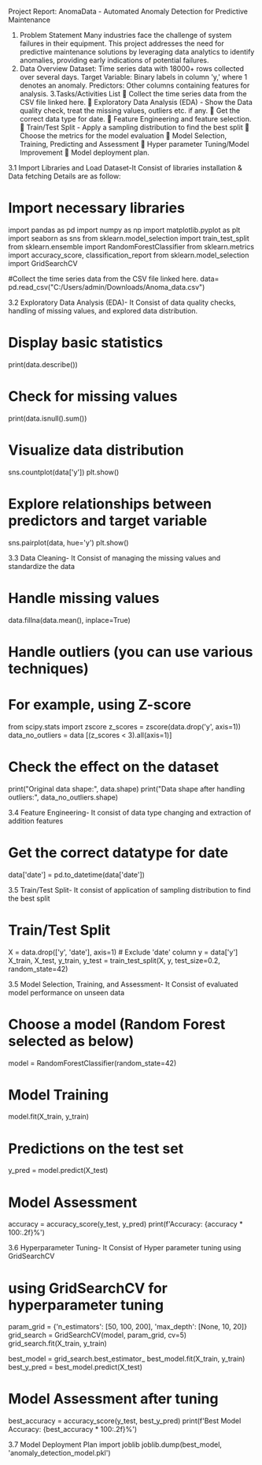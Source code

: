 Project Report: AnomaData - Automated Anomaly Detection for Predictive Maintenance
1. Problem Statement
Many industries face the challenge of system failures in their equipment. This project addresses the need for predictive maintenance solutions by leveraging data analytics to identify anomalies, providing early indications of potential failures.
2. Data Overview
Dataset: Time series data with 18000+ rows collected over several days.
Target Variable: Binary labels in column 'y,' where 1 denotes an anomaly.
Predictors: Other columns containing features for analysis.
3.Tasks/Activities List
	Collect the time series data from the CSV file linked here.
	Exploratory Data Analysis (EDA) - Show the Data quality check, treat the missing values, outliers etc. if any.
	Get the correct data type for date.
	Feature Engineering and feature selection.
	Train/Test Split - Apply a sampling distribution to find the best split
	Choose the metrics for the model evaluation 
	Model Selection, Training, Predicting and Assessment
	Hyper parameter Tuning/Model Improvement
	Model deployment plan.











3.1 Import Libraries and Load Dataset-It Consist of libraries installation & Data fetching
Details are as follow:
# Import necessary libraries
import pandas as pd
import numpy as np
import matplotlib.pyplot as plt
import seaborn as sns
from sklearn.model_selection import train_test_split
from sklearn.ensemble import RandomForestClassifier
from sklearn.metrics import accuracy_score, classification_report
from sklearn.model_selection import GridSearchCV

#Collect the time series data from the CSV file linked here.
data= pd.read_csv("C:/Users/admin/Downloads/Anoma_data.csv")

3.2 Exploratory Data Analysis (EDA)- It Consist of data quality checks, handling of missing values, and explored data distribution.

# Display basic statistics
print(data.describe())
# Check for missing values
print(data.isnull().sum())

# Visualize data distribution
sns.countplot(data['y'])
plt.show()

# Explore relationships between predictors and target variable
sns.pairplot(data, hue='y')
plt.show()



3.3 Data Cleaning- It Consist of managing the missing values and standardize the data

# Handle missing values
data.fillna(data.mean(), inplace=True)

# Handle outliers (you can use various techniques)
# For example, using Z-score
from scipy.stats import zscore
z_scores = zscore(data.drop('y', axis=1))
data_no_outliers = data [(z_scores < 3).all(axis=1)]

# Check the effect on the dataset
print("Original data shape:", data.shape)
print("Data shape after handling outliers:", data_no_outliers.shape)

3.4 Feature Engineering- It consist of data type changing and extraction of addition features

# Get the correct datatype for date
data['date'] = pd.to_datetime(data['date'])

3.5 Train/Test Split- It consist of application of sampling distribution to find the best split
# Train/Test Split
X = data.drop(['y', 'date'], axis=1)  # Exclude 'date' column
y = data['y']
X_train, X_test, y_train, y_test = train_test_split(X, y, test_size=0.2, random_state=42)




3.5 Model Selection, Training, and Assessment- It Consist of evaluated model performance on unseen data
# Choose a model (Random Forest selected as below)
model = RandomForestClassifier(random_state=42)

# Model Training
model.fit(X_train, y_train)
# Predictions on the test set
y_pred = model.predict(X_test)
# Model Assessment
accuracy = accuracy_score(y_test, y_pred)
print(f'Accuracy: {accuracy * 100:.2f}%')

3.6 Hyperparameter Tuning- It Consist of Hyper parameter tuning using GridSearchCV
# using GridSearchCV for hyperparameter tuning
param_grid = {'n_estimators': [50, 100, 200], 'max_depth': [None, 10, 20]}
grid_search = GridSearchCV(model, param_grid, cv=5)
grid_search.fit(X_train, y_train)

best_model = grid_search.best_estimator_
best_model.fit(X_train, y_train)
best_y_pred = best_model.predict(X_test)

# Model Assessment after tuning
best_accuracy = accuracy_score(y_test, best_y_pred)
print(f'Best Model Accuracy: {best_accuracy * 100:.2f}%')






3.7 Model Deployment Plan
import joblib
joblib.dump(best_model, 'anomaly_detection_model.pkl')





